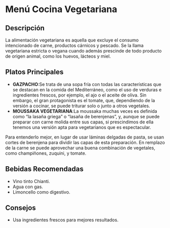 # Menú Cocina Vegetariana

## Descripción
La alimentación vegetariana es aquella que excluye el consumo intencionado de carne, productos cárnicos y pescado. Se la llama vegetariana estricta o vegana cuando además prescinde de todo producto de origen animal, como los huevos, lácteos y miel.

## Platos Principales
- **GAZPACHO**:Se trata de una sopa fría con todas las características que se destacan en la comida del Mediterráneo, como el uso de verduras e ingredientes frescos, por ejemplo, el ajo o el aceite de oliva. Sin embargo, el gran protagonista es el tomate, que, dependiendo de la versión a cocinar, se puede triturar solo o junto a otros vegetales. 
- **MOUSSAKA VEGETARIANA**:La moussaka muchas veces es definida como “la lasaña griega” o “lasaña de berenjenas”, y, aunque se puede preparar con carne molida entre sus capas, si prescindimos de ella tenemos una versión apta para vegetarianos que es espectacular. 

Para entenderlo mejor, en lugar de usar láminas delgadas de pasta, se usan cortes de berenjena para dividir las capas de esta preparación. En remplazo de la carne se puede aprovechar una buena combinación de vegetales, como champiñones, zuquini, y tomate. 

## Bebidas Recomendadas
- Vino tinto Chianti.
- Agua con gas.
- Limoncello como digestivo.

## Consejos
- Usa ingredientes frescos para mejores resultados.
​

